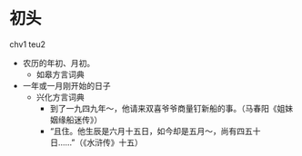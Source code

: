 # 初头
chv1 teu2
+ 农历的年初、月初。
  * 如皋方言词典
+ 一年或一月刚开始的日子
  * 兴化方言词典
    - 到了一九四九年～，他请来双喜爷爷商量钉新船的事。（马春阳《姐妹姻缘船迷传》）
    - “且住。他生辰是六月十五日，如今却是五月～，尚有四五十日……”（《水浒传》十五）
